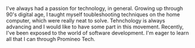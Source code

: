 I've always had a passion for technology, in general. Growing up through 90's digital age, I taught myself toubleshooting techniques on the home computer, which were really neat to solve. Tehnchology is always advancing and I would like to have some part in this movement. Recently, I've been exposed to the world of software development. I'm eager to learn all that I can through Promineo Tech.

<!---
jairalcon/jairalcon is a ✨ special ✨ repository because its `README.md` (this file) appears on your GitHub profile.
You can click the Preview link to take a look at your changes.
--->
